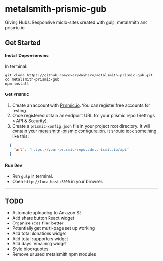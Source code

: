 # metalsmith-prismic-gub
Giving Hubs: Responsive micro-sites created with gulp, metalsmith and prismic.io

## Get Started


#### Install Dependencies

In terminal:

```
git clone https://github.com/everydayhero/metalsmith-prismic-gub.git
cd metalsmith-prismic-gub
npm install
```

#### Get Prismic

1. Create an account with [Prismic.io](https://prismic.io/). You can register free accounts for testing.
2. Once registered obtain an endpoint URL for your prismic repo (Settings > API & Security).
3. Create a `prismic-config.json` file in your project root directory. It will contain your [metalsmith-prismic](https://github.com/mbanting/metalsmith-prismic) configuration. It should look something like this:


  ```json
    {
      "url": "https://your-prismic-repo.cdn.prismic.io/api"
    }
  ```

#### Run Dev

- Run `gulp` in terminal.
- Open `http://localhost:3000` in your browser.


---

## TODO

- Automate uploading to Amazon S3
- Add share button React widget
- Organise scss files better
- Potentially get multi-page set up working
- Add total donations widget
- Add total supporters widget
- Add days remaining widget
- Style blockquotes
- Remove unused metalsmith npm modules
